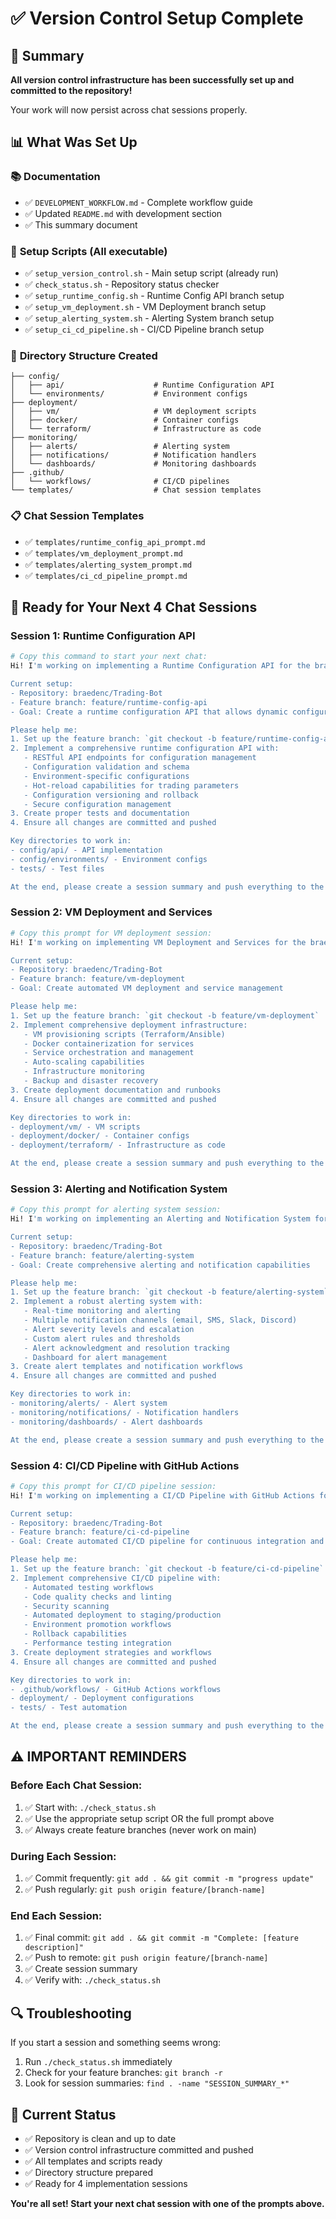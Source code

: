 # ✅ Version Control Setup Complete

## 🎯 Summary
**All version control infrastructure has been successfully set up and committed to the repository!**

Your work will now persist across chat sessions properly.

## 📊 What Was Set Up

### 📚 **Documentation**
- ✅ `DEVELOPMENT_WORKFLOW.md` - Complete workflow guide
- ✅ Updated `README.md` with development section  
- ✅ This summary document

### 🔧 **Setup Scripts** (All executable)
- ✅ `setup_version_control.sh` - Main setup script (already run)
- ✅ `check_status.sh` - Repository status checker
- ✅ `setup_runtime_config.sh` - Runtime Config API branch setup
- ✅ `setup_vm_deployment.sh` - VM Deployment branch setup
- ✅ `setup_alerting_system.sh` - Alerting System branch setup
- ✅ `setup_ci_cd_pipeline.sh` - CI/CD Pipeline branch setup

### 📁 **Directory Structure Created**
```
├── config/
│   ├── api/                    # Runtime Configuration API
│   └── environments/           # Environment configs
├── deployment/
│   ├── vm/                     # VM deployment scripts
│   ├── docker/                 # Container configs
│   └── terraform/              # Infrastructure as code
├── monitoring/
│   ├── alerts/                 # Alerting system
│   ├── notifications/          # Notification handlers
│   └── dashboards/             # Monitoring dashboards
├── .github/
│   └── workflows/              # CI/CD pipelines
└── templates/                  # Chat session templates
```

### 📋 **Chat Session Templates**
- ✅ `templates/runtime_config_api_prompt.md`
- ✅ `templates/vm_deployment_prompt.md`
- ✅ `templates/alerting_system_prompt.md`
- ✅ `templates/ci_cd_pipeline_prompt.md`

## 🚀 Ready for Your Next 4 Chat Sessions

### Session 1: Runtime Configuration API
```bash
# Copy this command to start your next chat:
Hi! I'm working on implementing a Runtime Configuration API for the braedenc/Trading-Bot repository.

Current setup:
- Repository: braedenc/Trading-Bot  
- Feature branch: feature/runtime-config-api
- Goal: Create a runtime configuration API that allows dynamic configuration changes

Please help me:
1. Set up the feature branch: `git checkout -b feature/runtime-config-api`
2. Implement a comprehensive runtime configuration API with:
   - RESTful API endpoints for configuration management
   - Configuration validation and schema
   - Environment-specific configurations
   - Hot-reload capabilities for trading parameters
   - Configuration versioning and rollback
   - Secure configuration management
3. Create proper tests and documentation
4. Ensure all changes are committed and pushed

Key directories to work in:
- config/api/ - API implementation
- config/environments/ - Environment configs
- tests/ - Test files

At the end, please create a session summary and push everything to the remote repository.
```

### Session 2: VM Deployment and Services
```bash
# Copy this prompt for VM deployment session:
Hi! I'm working on implementing VM Deployment and Services for the braedenc/Trading-Bot repository.

Current setup:
- Repository: braedenc/Trading-Bot  
- Feature branch: feature/vm-deployment
- Goal: Create automated VM deployment and service management

Please help me:
1. Set up the feature branch: `git checkout -b feature/vm-deployment`
2. Implement comprehensive deployment infrastructure:
   - VM provisioning scripts (Terraform/Ansible)
   - Docker containerization for services
   - Service orchestration and management
   - Auto-scaling capabilities
   - Infrastructure monitoring
   - Backup and disaster recovery
3. Create deployment documentation and runbooks
4. Ensure all changes are committed and pushed

Key directories to work in:
- deployment/vm/ - VM scripts
- deployment/docker/ - Container configs
- deployment/terraform/ - Infrastructure as code

At the end, please create a session summary and push everything to the remote repository.
```

### Session 3: Alerting and Notification System
```bash
# Copy this prompt for alerting system session:
Hi! I'm working on implementing an Alerting and Notification System for the braedenc/Trading-Bot repository.

Current setup:
- Repository: braedenc/Trading-Bot  
- Feature branch: feature/alerting-system
- Goal: Create comprehensive alerting and notification capabilities

Please help me:
1. Set up the feature branch: `git checkout -b feature/alerting-system`
2. Implement a robust alerting system with:
   - Real-time monitoring and alerting
   - Multiple notification channels (email, SMS, Slack, Discord)
   - Alert severity levels and escalation
   - Custom alert rules and thresholds
   - Alert acknowledgment and resolution tracking
   - Dashboard for alert management
3. Create alert templates and notification workflows
4. Ensure all changes are committed and pushed

Key directories to work in:
- monitoring/alerts/ - Alert system
- monitoring/notifications/ - Notification handlers
- monitoring/dashboards/ - Alert dashboards

At the end, please create a session summary and push everything to the remote repository.
```

### Session 4: CI/CD Pipeline with GitHub Actions
```bash
# Copy this prompt for CI/CD pipeline session:
Hi! I'm working on implementing a CI/CD Pipeline with GitHub Actions for the braedenc/Trading-Bot repository.

Current setup:
- Repository: braedenc/Trading-Bot  
- Feature branch: feature/ci-cd-pipeline
- Goal: Create automated CI/CD pipeline for continuous integration and deployment

Please help me:
1. Set up the feature branch: `git checkout -b feature/ci-cd-pipeline`
2. Implement comprehensive CI/CD pipeline with:
   - Automated testing workflows
   - Code quality checks and linting
   - Security scanning
   - Automated deployment to staging/production
   - Environment promotion workflows
   - Rollback capabilities
   - Performance testing integration
3. Create deployment strategies and workflows
4. Ensure all changes are committed and pushed

Key directories to work in:
- .github/workflows/ - GitHub Actions workflows
- deployment/ - Deployment configurations
- tests/ - Test automation

At the end, please create a session summary and push everything to the remote repository.
```

## ⚠️ **IMPORTANT REMINDERS**

### Before Each Chat Session:
1. ✅ Start with: `./check_status.sh`
2. ✅ Use the appropriate setup script OR the full prompt above
3. ✅ Always create feature branches (never work on main)

### During Each Session:
1. ✅ Commit frequently: `git add . && git commit -m "progress update"`
2. ✅ Push regularly: `git push origin feature/[branch-name]`

### End Each Session:
1. ✅ Final commit: `git add . && git commit -m "Complete: [feature description]"`
2. ✅ Push to remote: `git push origin feature/[branch-name]`
3. ✅ Create session summary
4. ✅ Verify with: `./check_status.sh`

## 🔍 **Troubleshooting**

If you start a session and something seems wrong:
1. Run `./check_status.sh` immediately
2. Check for your feature branches: `git branch -r`
3. Look for session summaries: `find . -name "SESSION_SUMMARY_*"`

## 🎉 **Current Status**
- ✅ Repository is clean and up to date
- ✅ Version control infrastructure committed and pushed
- ✅ All templates and scripts ready
- ✅ Directory structure prepared
- ✅ Ready for 4 implementation sessions

**You're all set! Start your next chat session with one of the prompts above.**